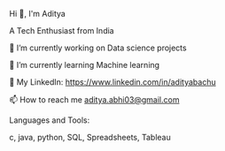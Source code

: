 Hi 👋, I'm Aditya

A Tech Enthusiast from India

🔭 I’m currently working on Data science projects

🌱 I’m currently learning Machine learning

📄 My LinkedIn: https://www.linkedin.com/in/adityabachu

📫 How to reach me aditya.abhi03@gmail.com

Languages and Tools:

c,
java,
python,
SQL,
Spreadsheets,
Tableau

 
